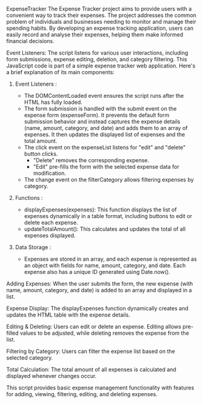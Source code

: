 ExpenseTracker
The Expense Tracker project aims to provide users with a convenient way to track their expenses. The project addresses the common problem of individuals and businesses needing to monitor and manage their spending habits. By developing an expense tracking application, users can easily record and analyse their expenses, helping them make informed financial decisions.


Event Listeners: 
The script listens for various user interactions, including form submissions, expense editing, deletion, and category filtering.
This JavaScript code is part of a simple expense tracker web application. Here's a brief explanation of its main components:

1. Event Listeners :
   - The DOMContentLoaded event ensures the script runs after the HTML has fully loaded.
   - The form submission is handled with the submit event on the expense form (expenseForm). It prevents the default form submission behavior and instead captures the expense details (name, amount, category, and date) and adds them to an array of expenses. It then updates the displayed list of expenses and the total amount.
   - The click event on the expenseList listens for "edit" and "delete" button clicks. 
     - "Delete" removes the corresponding expense.
     - "Edit" pre-fills the form with the selected expense data for modification.
   - The change event on the filterCategory allows filtering expenses by category.

2. Functions :
   - displayExpenses(expenses): This function displays the list of expenses dynamically in a table format, including buttons to edit or delete each expense.
   - updateTotalAmount(): This calculates and updates the total of all expenses displayed.

3. Data Storage :
   - Expenses are stored in an array, and each expense is represented as an object with fields for name, amount, category, and date. Each expense also has a unique ID generated using Date.now().


Adding Expenses: 
When the user submits the form, the new expense (with name, amount, category, and date) is added to an array and displayed in a list.


Expense Display: 
The displayExpenses function dynamically creates and updates the HTML table with the expense details.


Editing & Deleting: Users can edit or delete an expense. Editing allows pre-filled values to be adjusted, while deleting removes the expense from the list.


Filtering by Category: Users can filter the expense list based on the selected category.


Total Calculation: The total amount of all expenses is calculated and displayed whenever changes occur.


This script provides basic expense management functionality with features for adding, viewing, filtering, editing, and deleting expenses.

